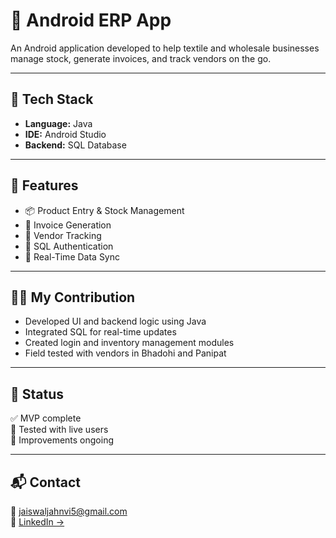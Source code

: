 # 📱 Android ERP App

An Android application developed to help textile and wholesale businesses manage stock, generate invoices, and track vendors on the go.

---

## 🔧 Tech Stack

- **Language:** Java  
- **IDE:** Android Studio  
- **Backend:** SQL Database

---

## 🚀 Features

- 📦 Product Entry & Stock Management
- 🧾 Invoice Generation
- 👥 Vendor Tracking
- 🔐 SQL Authentication
- 🔄 Real-Time Data Sync

---

## 👩‍💻 My Contribution

- Developed UI and backend logic using Java  
- Integrated SQL for real-time updates  
- Created login and inventory management modules  
- Field tested with vendors in Bhadohi and Panipat

---

## 📅 Status

✅ MVP complete  
🧪 Tested with live users  
🔧 Improvements ongoing

---

## 📬 Contact

📧 jaiswaljahnvi5@gmail.com  
🔗 [LinkedIn →](https://www.linkedin.com/in/jahnvi-jaiswal-b164b82b1/)
